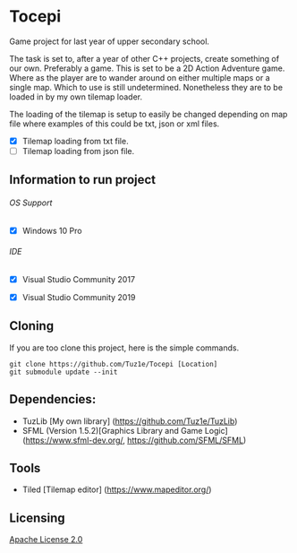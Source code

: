 # Tocepi

Game project for last year of upper secondary school.

The task is set to, after a year of other C++ projects, create something of our own. Preferably a game. 
This is set to be a 2D Action Adventure game. Where as the player are to wander around on either 
multiple maps or a single map. Which to use is still undetermined. Nonetheless they are to be loaded in by
my own tilemap loader.

The loading of the tilemap is setup to easily be changed depending on map file where examples of this could be txt, json or xml files.

- [x] Tilemap loading from txt file.
- [ ] Tilemap loading from json file.

## Information to run project
###### OS Support
- [x] Windows 10 Pro

###### IDE

- [x] Visual Studio Community 2017
- [x] Visual Studio Community 2019


## Cloning 
If you are too clone this project, here is the simple commands.
```
git clone https://github.com/Tuz1e/Tocepi [Location]
git submodule update --init
```

## Dependencies:
- TuzLib [My own library] (https://github.com/Tuz1e/TuzLib)
- SFML (Version 1.5.2)[Graphics Library and Game Logic](https://www.sfml-dev.org/, https://github.com/SFML/SFML)

## Tools
- Tiled [Tilemap editor] (https://www.mapeditor.org/)

## Licensing

[Apache License 2.0](https://github.com/Tuz1e/Tocepi/blob/master/LICENSE)